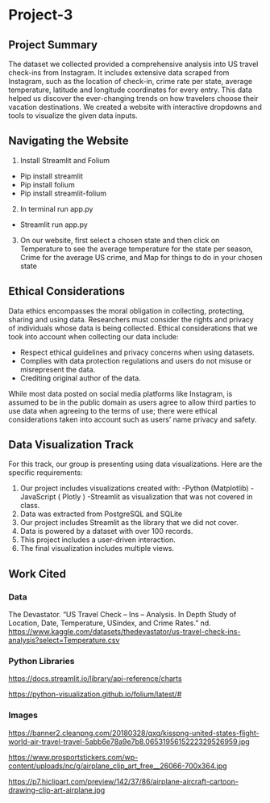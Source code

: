 # Project-3

## Project Summary
The dataset we collected provided a comprehensive analysis into US travel check-ins from Instagram. It includes extensive data scraped from Instagram, such as the location of check-in, crime rate per state, average temperature, latitude and longitude coordinates for every entry. This data helped us discover the ever-changing trends on how travelers choose their vacation destinations. We created a website with interactive dropdowns and tools to visualize the given data inputs. 

## Navigating the Website
1.	Install Streamlit and Folium
-	Pip install streamlit
-	Pip install folium
-	Pip install streamlit-folium

2.	In terminal run app.py
-	Streamlit run app.py

3.	On our website, first select a chosen state and then click on Temperature to see the average temperature for the state per season, Crime for the average US crime, and Map for things to do in your chosen state


## Ethical Considerations 
Data ethics encompasses the moral obligation in collecting, protecting, sharing and using data. Researchers must consider the rights and privacy of individuals whose data is being collected. Ethical considerations that we took into account when collecting our data include:
-	Respect ethical guidelines and privacy concerns when using datasets. 
-	Complies with data protection regulations and users do not misuse or misrepresent the data. 
-	Crediting original author of the data.
  
While most data posted on social media platforms like Instagram, is assumed to be in the public domain as users agree to allow third parties to use data when agreeing to the terms of use; there were ethical considerations taken into account such as users’ name privacy and safety. 



## Data Visualization Track
For this track, our group is presenting using data visualizations. Here are the specific requirements:
1.	Our project includes visualizations created with:
  -Python (Matplotlib)
  -JavaScript ( Plotly )
  -Streamlit as visualization that was not covered in class. 
4.	Data was extracted from PostgreSQL and SQLite
5.	Our project includes Streamlit as the library that we did not cover.
6.	Data is powered by a dataset with over 100 records.
7.	This project includes a user-driven interaction.
8.	The final visualization includes multiple views.

## Work Cited
### Data
The Devastator. “US Travel Check – Ins – Analysis. In Depth Study of Location, Date, Temperature, USindex, and Crime Rates.” nd.  https://www.kaggle.com/datasets/thedevastator/us-travel-check-ins-analysis?select=Temperature.csv

### Python Libraries
https://docs.streamlit.io/library/api-reference/charts

https://python-visualization.github.io/folium/latest/#

### Images
https://banner2.cleanpng.com/20180328/qxq/kisspng-united-states-flight-world-air-travel-travel-5abb6e78a9e7b8.0653195615222329526959.jpg

https://www.prosportstickers.com/wp-content/uploads/nc/g/airplane_clip_art_free__26066-700x364.jpg

https://p7.hiclipart.com/preview/142/37/86/airplane-aircraft-cartoon-drawing-clip-art-airplane.jpg
	


